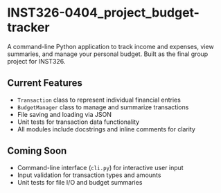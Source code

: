 # INST326-0404_project_budget-tracker


A command-line Python application to track income and expenses, view summaries, and manage your personal budget. Built as the final group project for INST326.


## Current Features

- `Transaction` class to represent individual financial entries
- `BudgetManager` class to manage and summarize transactions
- File saving and loading via JSON
- Unit tests for transaction data functionality
- All modules include docstrings and inline comments for clarity


## Coming Soon

- Command-line interface (`cli.py`) for interactive user input
- Input validation for transaction types and amounts
- Unit tests for file I/O and budget summaries
